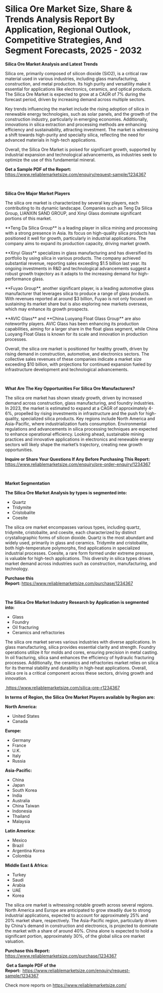 <p><h1>Silica Ore Market Size, Share & Trends Analysis Report By Application, Regional Outlook, Competitive Strategies, And Segment Forecasts, 2025 - 2032</h1></p><p><strong>Silica Ore Market Analysis and Latest Trends</strong></p>
<p><p>Silica ore, primarily composed of silicon dioxide (SiO2), is a critical raw material used in various industries, including glass manufacturing, construction, and metal production. Its high purity and versatility make it essential for applications like electronics, ceramics, and optical products. The Silica Ore Market is expected to grow at a CAGR of 7% during the forecast period, driven by increasing demand across multiple sectors. </p><p>Key trends influencing the market include the rising adoption of silica in renewable energy technologies, such as solar panels, and the growth of the construction industry, particularly in emerging economies. Additionally, innovations in silica extraction and processing methods are enhancing efficiency and sustainability, attracting investment. The market is witnessing a shift towards high-purity and specialty silica, reflecting the need for advanced materials in high-tech applications. </p><p>Overall, the Silica Ore Market is poised for significant growth, supported by industrial expansion and technological advancements, as industries seek to optimize the use of this fundamental mineral.</p></p>
<p><strong>Get a Sample PDF of the Report:&nbsp;</strong> <a href="https://www.reliablemarketsize.com/enquiry/request-sample/1234367?utm_campaign=2946&utm_medium=2&utm_source=Github&utm_content=ia&utm_term=02042025&utm_id=silica-ore">https://www.reliablemarketsize.com/enquiry/request-sample/1234367</a></p>
<p>&nbsp;</p>
<p><strong>Silica Ore Major Market Players</strong></p>
<p><p>The silica ore market is characterized by several key players, each contributing to its dynamic landscape. Companies such as Teng Da Silica Group, LIANXIN SAND GROUP, and Xinyi Glass dominate significant portions of this market.</p><p>**Teng Da Silica Group** is a leading player in silica mining and processing with a strong presence in Asia. Its focus on high-quality silica products has positioned it well for growth, particularly in industrial applications. The company aims to expand its production capacity, driving market growth.</p><p>**Xinyi Glass** specializes in glass manufacturing and has diversified its portfolio by using silica in various products. The company achieved substantial revenue, reporting sales exceeding $1.5 billion last year. Its ongoing investments in R&D and technological advancements suggest a robust growth trajectory as it adapts to the increasing demand for high-performance glass.</p><p>**Fuyao Group**, another significant player, is a leading automotive glass manufacturer that leverages silica to produce a range of glass products. With revenues reported at around $3 billion, Fuyao is not only focused on sustaining its market share but is also exploring new markets overseas, which may enhance its growth prospects.</p><p>**AVIC Glass** and **China Luoyang Float Glass Group** are also noteworthy players. AVIC Glass has been enhancing its production capabilities, aiming for a larger share in the float glass segment, while China Luoyang Float Glass is known for its scale and innovation in production processes.</p><p>Overall, the silica ore market is positioned for healthy growth, driven by rising demand in construction, automotive, and electronics sectors. The collective sales revenues of these companies indicate a market size exceeding $10 billion, with projections for continued expansion fueled by infrastructure development and technological advancements.</p></p>
<p>&nbsp;</p>
<p><strong>What Are The Key Opportunities For Silica Ore Manufacturers?</strong></p>
<p><p>The silica ore market has shown steady growth, driven by increased demand across construction, glass manufacturing, and foundry industries. In 2023, the market is estimated to expand at a CAGR of approximately 4-6%, propelled by rising investments in infrastructure and the push for high-quality, specialized silica products. Key regions include North America and Asia-Pacific, where industrialization fuels consumption. Environmental regulations and advancements in silica processing techniques are expected to enhance operational efficiency. Looking ahead, sustainable mining practices and innovative applications in electronics and renewable energy sectors will likely shape the market’s trajectory, creating new growth opportunities.</p></p>
<p><strong>Inquire or Share Your Questions If Any Before Purchasing This Report:</strong> <a href="https://www.reliablemarketsize.com/enquiry/pre-order-enquiry/1234367?utm_campaign=2946&utm_medium=2&utm_source=Github&utm_content=ia&utm_term=02042025&utm_id=silica-ore">https://www.reliablemarketsize.com/enquiry/pre-order-enquiry/1234367</a></p>
<p>&nbsp;</p>
<p><strong>Market Segmentation</strong></p>
<p><strong>The Silica Ore Market Analysis by types is segmented into:</strong></p>
<p><ul><li>Quartz</li><li>Tridymite</li><li>Cristobalite</li><li>Coesite</li></ul></p>
<p><p>The silica ore market encompasses various types, including quartz, tridymite, cristobalite, and coesite, each characterized by distinct crystallographic forms of silicon dioxide. Quartz is the most abundant and widely used, primarily in glass and ceramics. Tridymite and cristobalite, both high-temperature polymorphs, find applications in specialized industrial processes. Coesite, a rare form formed under extreme pressure, is valuable for high-tech applications. This diversity in silica types drives market demand across industries such as construction, manufacturing, and technology.</p></p>
<p><strong>Purchase this Report:&nbsp;</strong><a href="https://www.reliablemarketsize.com/purchase/1234367?utm_campaign=2946&utm_medium=2&utm_source=Github&utm_content=ia&utm_term=02042025&utm_id=silica-ore">https://www.reliablemarketsize.com/purchase/1234367</a></p>
<p>&nbsp;</p>
<p><strong>The Silica Ore Market Industry Research by Application is segmented into:</strong></p>
<p><ul><li>Glass</li><li>Foundry</li><li>Oil fracturing</li><li>Ceramics and refractories</li></ul></p>
<p><p>The silica ore market serves various industries with diverse applications. In glass manufacturing, silica provides essential clarity and strength. Foundry operations utilize it for molds and cores, ensuring precision in metal casting. In oil fracturing, silica sand enhances the efficiency of hydraulic fracturing processes. Additionally, the ceramics and refractories market relies on silica for its thermal stability and durability in high-heat applications. Overall, silica ore is a critical component across these sectors, driving growth and innovation.</p></p>
<p><a href="https://www.reliablemarketsize.com/silica-ore-r1234367?utm_campaign=2946&utm_medium=2&utm_source=Github&utm_content=ia&utm_term=02042025&utm_id=silica-ore">&nbsp;https://www.reliablemarketsize.com/silica-ore-r1234367</a></p>
<p><strong>In terms of Region, the Silica Ore Market Players available by Region are:</strong></p>
<p>
    <p> <strong> North America: </strong>
        <ul>
            <li>United States</li>
            <li>Canada</li>
        </ul>
        </p> 
    <p> <strong> Europe: </strong>
        <ul>
            <li>Germany</li>
            <li>France</li>
            <li>U.K.</li>
            <li>Italy</li>
            <li>Russia</li>
        </ul>
        </p> 
    <p> <strong> Asia-Pacific: </strong>
        <ul>
            <li>China</li>
            <li>Japan</li>
            <li>South Korea</li>
            <li>India</li>
            <li>Australia</li>
            <li>China Taiwan</li>
            <li>Indonesia</li>
            <li>Thailand</li>
            <li>Malaysia</li>
        </ul>
        </p> 
    <p> <strong> Latin America: </strong>
        <ul>
            <li>Mexico</li>
            <li>Brazil</li>
            <li>Argentina Korea</li>
            <li>Colombia</li>
        </ul>
        </p> 
    <p> <strong> Middle East & Africa: </strong>
        <ul>
            <li>Turkey</li>
            <li>Saudi</li>
            <li>Arabia</li>
            <li>UAE</li>
            <li>Korea</li>
        </ul>
    </p>
    </p>
<p><p>The silica ore market is witnessing notable growth across several regions. North America and Europe are anticipated to grow steadily due to strong industrial applications, expected to account for approximately 25% and 20% market share, respectively. The Asia-Pacific region, particularly driven by China's demand in construction and electronics, is projected to dominate the market with a share of around 40%. China alone is expected to hold a significant portion, approximately 30%, of the global silica ore market valuation.</p></p>
<p><strong>Purchase this Report: </strong><a href="https://www.reliablemarketsize.com/purchase/1234367?utm_campaign=2946&utm_medium=2&utm_source=Github&utm_content=ia&utm_term=02042025&utm_id=silica-ore">https://www.reliablemarketsize.com/purchase/1234367</a></p>
<p>&nbsp;<strong>Get a Sample PDF of the Report:&nbsp;&nbsp;</strong><a href="https://www.reliablemarketsize.com/enquiry/request-sample/1234367?utm_campaign=2946&utm_medium=2&utm_source=Github&utm_content=ia&utm_term=02042025&utm_id=silica-ore">https://www.reliablemarketsize.com/enquiry/request-sample/1234367</a></p>
<p><strong></strong></p>
<p>Check more reports on <a href="https://www.reliablemarketsize.com/?utm_campaign=2946&utm_medium=2&utm_source=Github&utm_content=ia&utm_term=02042025&utm_id=silica-ore">https://www.reliablemarketsize.com/</a></p>